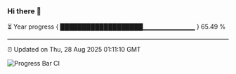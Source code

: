 ### Hi there 👋

⏳ Year progress { ███████████████████▁▁▁▁▁▁▁▁▁▁▁ } 65.49 %

---

⏰ Updated on Thu, 28 Aug 2025 01:11:10 GMT

![Progress Bar CI](https://github.com/liununu/liununu/workflows/Progress%20Bar%20CI/badge.svg)
